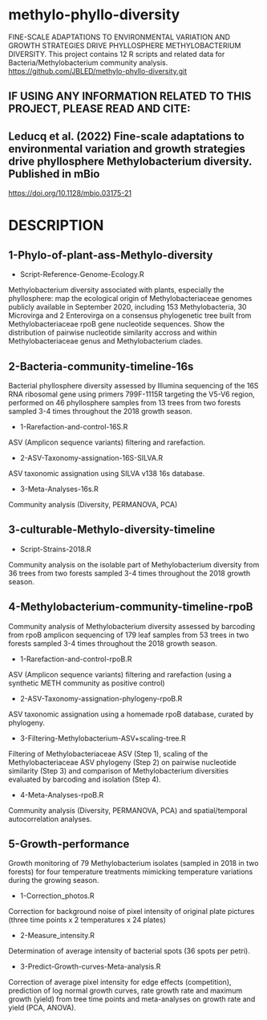 # methylo-phyllo-diversity
FINE-SCALE ADAPTATIONS TO ENVIRONMENTAL VARIATION AND GROWTH STRATEGIES DRIVE PHYLLOSPHERE METHYLOBACTERIUM DIVERSITY.
This project contains 12 R scripts and related data for Bacteria/Methylobacterium community analysis.
https://github.com/JBLED/methylo-phyllo-diversity.git

## IF USING ANY INFORMATION RELATED TO THIS PROJECT, PLEASE READ AND CITE:

## Leducq et al. (2022) Fine-scale adaptations to environmental variation and growth strategies drive phyllosphere Methylobacterium diversity. Published in mBio
https://doi.org/10.1128/mbio.03175-21

# DESCRIPTION

## 1-Phylo-of-plant-ass-Methylo-diversity

- Script-Reference-Genome-Ecology.R

Methylobacterium diversity associated with plants, especially the phyllosphere: map the ecological origin of Methylobacteriaceae genomes publicly available in September 2020, including 153 Methylobacteria, 30 Microvirga and 2 Enterovirga on a consensus phylogenetic tree built from Methylobacteriaceae rpoB gene nucleotide sequences. Show the distribution of pairwise nucleotide similarity accross and within Methylobacteriaceae genus and Methylobacterium clades. 

## 2-Bacteria-community-timeline-16s

Bacterial phyllosphere diversity assessed by Illumina sequencing of the 16S RNA ribosomal gene using primers 799F-1115R targeting the V5-V6 region, performed on 46 phyllosphere samples from 13 trees from two forests sampled 3-4 times throughout the 2018 growth season.

- 1-Rarefaction-and-control-16S.R

ASV (Amplicon sequence variants) filtering and rarefaction. 

- 2-ASV-Taxonomy-assignation-16S-SILVA.R

ASV taxonomic assignation using SILVA v138 16s database. 

- 3-Meta-Analyses-16s.R

Community analysis (Diversity, PERMANOVA, PCA)

## 3-culturable-Methylo-diversity-timeline

- Script-Strains-2018.R

Community analysis on the isolable part of Methylobacterium diversity from 36 trees from two forests sampled 3-4 times throughout the 2018 growth season.

## 4-Methylobacterium-community-timeline-rpoB

Community analysis of Methylobacterium diversity assessed by barcoding from rpoB amplicon sequencing of 179 leaf samples from 53 trees in two forests sampled 3-4 times throughout the 2018 growth season.

- 1-Rarefaction-and-control-rpoB.R

ASV (Amplicon sequence variants) filtering and rarefaction (using a synthetic METH community as positive control)

- 2-ASV-Taxonomy-assignation-phylogeny-rpoB.R

ASV taxonomic assignation using a homemade rpoB database, curated by phylogeny. 

- 3-Filtering-Methylobacterium-ASV+scaling-tree.R

Filtering of Methylobacteriaceae ASV (Step 1), scaling of the Methylobacteriaceae ASV phylogeny (Step 2) on pairwise nucleotide similarity (Step 3) and comparison of Methylobacterium diversities evaluated by barcoding and isolation (Step 4). 

- 4-Meta-Analyses-rpoB.R

Community analysis (Diversity, PERMANOVA, PCA) and spatial/temporal autocorrelation analyses.

## 5-Growth-performance

Growth monitoring of 79 Methylobacterium isolates (sampled in 2018 in two forests) for four temperature treatments mimicking temperature variations during the growing season.

- 1-Correction_photos.R

Correction for background noise of pixel intensity of original plate pictures (three time points x 2 temperatures x 24 plates)

- 2-Measure_intensity.R

Determination of average intensity of bacterial spots (36 spots per petri).

- 3-Predict-Growth-curves-Meta-analysis.R

Correction of average pixel intensity for edge effects (competition), prediction of log normal growth curves, rate growth rate and maximum growth (yield) from tree time points and meta-analyses on growth rate and yield (PCA, ANOVA).
